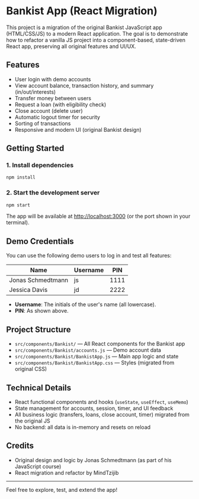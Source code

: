 # Bankist App (React Migration)

This project is a migration of the original Bankist JavaScript app (HTML/CSS/JS) to a modern React application. The goal is to demonstrate how to refactor a vanilla JS project into a component-based, state-driven React app, preserving all original features and UI/UX.

## Features

- User login with demo accounts
- View account balance, transaction history, and summary (in/out/interests)
- Transfer money between users
- Request a loan (with eligibility check)
- Close account (delete user)
- Automatic logout timer for security
- Sorting of transactions
- Responsive and modern UI (original Bankist design)

## Getting Started

### 1. Install dependencies

```bash
npm install
```

### 2. Start the development server

```bash
npm start
```

The app will be available at [http://localhost:3000](http://localhost:3000) (or the port shown in your terminal).

## Demo Credentials

You can use the following demo users to log in and test all features:

| Name              | Username | PIN  |
| ----------------- | -------- | ---- |
| Jonas Schmedtmann | js       | 1111 |
| Jessica Davis     | jd       | 2222 |

- **Username**: The initials of the user's name (all lowercase).
- **PIN**: As shown above.

## Project Structure

- `src/components/Bankist/` — All React components for the Bankist app
- `src/components/Bankist/accounts.js` — Demo account data
- `src/components/Bankist/BankistApp.js` — Main app logic and state
- `src/components/Bankist/BankistApp.css` — Styles (migrated from original CSS)

## Technical Details

- React functional components and hooks (`useState`, `useEffect`, `useMemo`)
- State management for accounts, session, timer, and UI feedback
- All business logic (transfers, loans, close account, timer) migrated from the original JS
- No backend: all data is in-memory and resets on reload

## Credits

- Original design and logic by Jonas Schmedtmann (as part of his JavaScript course)
- React migration and refactor by MindTzijib

---

Feel free to explore, test, and extend the app!
